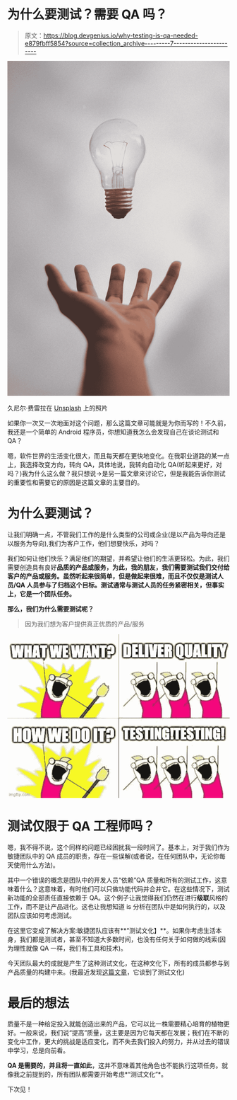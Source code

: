 # 为什么要测试？需要 QA 吗？

> 原文：<https://blog.devgenius.io/why-testing-is-qa-needed-e879fbff5854?source=collection_archive---------7----------------------->

![](img/ca0f9a9ca06bd20bbaef3460442e0ef7.png)

久尼尔·费雷拉在 [Unsplash](https://unsplash.com/s/photos/question?utm_source=unsplash&utm_medium=referral&utm_content=creditCopyText) 上的照片

如果你一次又一次地面对这个问题，那么这篇文章可能就是为你而写的！不久前，我还是一个简单的 Android 程序员，你想知道我怎么会发现自己在谈论测试和 QA？

嗯，软件世界的生活变化很大，而且每天都在更快地变化。在我职业道路的某一点上，我选择改变方向，转向 QA，具体地说，我转向自动化 QA(听起来更好，对吗？)我为什么这么做？我只想说→是另一篇文章来讨论它，但是我能告诉你测试的重要性和需要它的原因是这篇文章的主要目的。

# 为什么要测试？

让我们明确一点，不管我们工作的是什么类型的公司或企业(是以产品为导向还是以服务为导向),我们为客户工作，他们想要快乐，对吗？

我们如何让他们快乐？满足他们的期望，并希望让他们的生活更轻松。为此，我们需要创造具有良好**品质的产品或服务，为此，我的朋友，我们需要测试我们交付给客户的产品或服务。虽然听起来很简单，但是做起来很难，而且不仅仅是测试人员/QA 人员参与了归档这个目标。测试通常与测试人员的任务紧密相关，但事实上，它是一个团队任务。**

**那么，我们为什么需要测试呢？**

> 因为我们想为客户提供真正优质的产品/服务

![](img/3e79a5001b8fb56236ce7546cb2ca687.png)

# 测试仅限于 QA 工程师吗？

嗯，我不得不说，这个同样的问题已经困扰我一段时间了。基本上，对于我们作为敏捷团队中的 QA 成员的职责，存在一些误解(或者说，在任何团队中，无论你每天使用什么方法)。

其中一个错误的概念是团队中的开发人员“依赖”QA 质量和所有的测试工作，这意味着什么？这意味着，有时他们可以只做功能代码并合并它。在这些情况下，测试新功能的全部责任直接依赖于 QA。这个例子让我觉得我们仍然在进行**级联**风格的工作，而不是让产品进化。这也让我想知道 is 分析在团队中是如何执行的，以及团队应该如何考虑测试。

在这里它变成了解决方案:敏捷团队应该有**“测试文化】**。如果你考虑生活本身，我们都是测试者，甚至不知道大多数时间，也没有任何关于如何做的线索(因为理性就像 QA 一样，我们有工具和技术)。

今天团队最大的成就是产生了这种测试文化，在这种文化下，所有的成员都参与到产品质量的构建中来。(我最近发现[这篇文章](https://stories.schubergphilis.com/building-a-test-culture-a9386ab7c8aa)，它谈到了测试文化)

# 最后的想法

质量不是一种给定投入就能创造出来的产品，它可以比一株需要精心培育的植物更好。一般来说，我们说“提高”质量，这主要是因为它每天都在发展；我们在不断的变化中工作，更大的挑战是适应变化，而不失去我们投入的努力，并从过去的错误中学习，总是向前看。

**QA 是需要的，并且将一直如此**，这并不意味着其他角色也不能执行这项任务。就像我之前提到的，所有团队都需要开始考虑*“测试文化”*。

下次见！